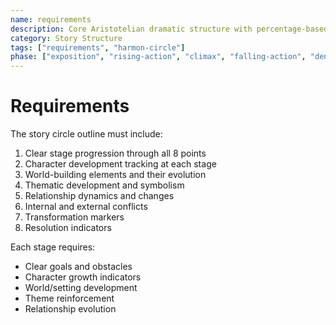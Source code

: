 ```yaml
---
name: requirements
description: Core Aristotelian dramatic structure with percentage-based story stages and character elements
category: Story Structure
tags: ["requirements", "harmon-circle"]
phase: ["exposition", "rising-action", "climax", "falling-action", "denouement"]
---
```


# Requirements

The story circle outline must include:

1. Clear stage progression through all 8 points
2. Character development tracking at each stage
3. World-building elements and their evolution
4. Thematic development and symbolism
5. Relationship dynamics and changes
6. Internal and external conflicts
7. Transformation markers
8. Resolution indicators

Each stage requires:

* Clear goals and obstacles
* Character growth indicators
* World/setting development
* Theme reinforcement
* Relationship evolution
